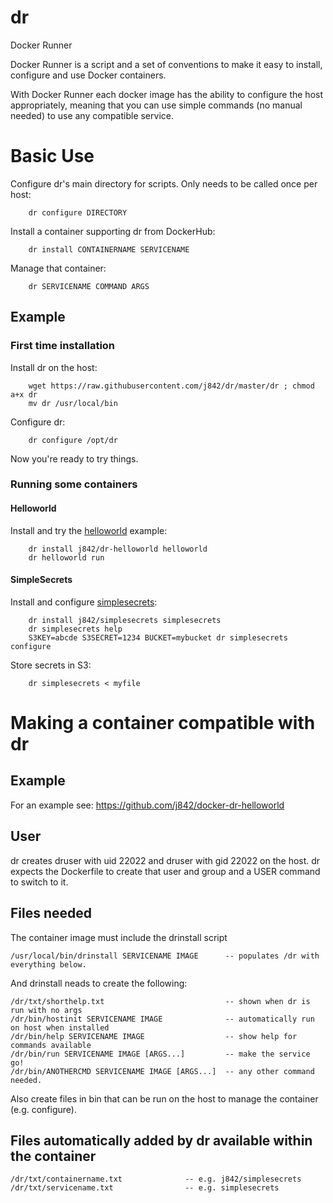 # dr
Docker Runner

Docker Runner is a script and a set of conventions to make it easy to install, configure and use Docker containers.

With Docker Runner each docker image has the ability to configure the host appropriately, meaning that you can use
simple commands (no manual needed) to use any compatible service.

# Basic Use

Configure dr's main directory for scripts. Only needs to be called once per host:
```
    dr configure DIRECTORY
```

Install a container supporting dr from DockerHub:
```
    dr install CONTAINERNAME SERVICENAME
```

Manage that container:
```
    dr SERVICENAME COMMAND ARGS
```

## Example

### First time installation

Install dr on the host:
```
    wget https://raw.githubusercontent.com/j842/dr/master/dr ; chmod a+x dr
    mv dr /usr/local/bin
```

Configure dr:
```
    dr configure /opt/dr
```

Now you're ready to try things.

### Running some containers

#### Helloworld

Install and try the [helloworld](https://github.com/j842/docker-dr-helloworld) example:
```
    dr install j842/dr-helloworld helloworld
    dr helloworld run
```

#### SimpleSecrets

Install and configure [simplesecrets](https://github.com/j842/docker-simplesecrets):
```
    dr install j842/simplesecrets simplesecrets
    dr simplesecrets help
    S3KEY=abcde S3SECRET=1234 BUCKET=mybucket dr simplesecrets configure
```
    
Store secrets in S3:
```
    dr simplesecrets < myfile
```



# Making a container compatible with dr

## Example

For an example see: https://github.com/j842/docker-dr-helloworld

## User

dr creates druser with uid 22022 and druser with gid 22022 on the host.
dr expects the Dockerfile to create that user and group and a USER command to switch to it.

## Files needed

The container image must include the drinstall script
```
/usr/local/bin/drinstall SERVICENAME IMAGE      -- populates /dr with everything below.
```

And drinstall neads to create the following:
```
/dr/txt/shorthelp.txt                           -- shown when dr is run with no args
/dr/bin/hostinit SERVICENAME IMAGE              -- automatically run on host when installed
/dr/bin/help SERVICENAME IMAGE                  -- show help for commands available
/dr/bin/run SERVICENAME IMAGE [ARGS...]         -- make the service go!
/dr/bin/ANOTHERCMD SERVICENAME IMAGE [ARGS...]  -- any other command needed.
```
Also create files in bin that can be run on the host to manage the container (e.g. configure).

## Files automatically added by dr available within the container

```
/dr/txt/containername.txt              -- e.g. j842/simplesecrets
/dr/txt/servicename.txt                -- e.g. simplesecrets
```